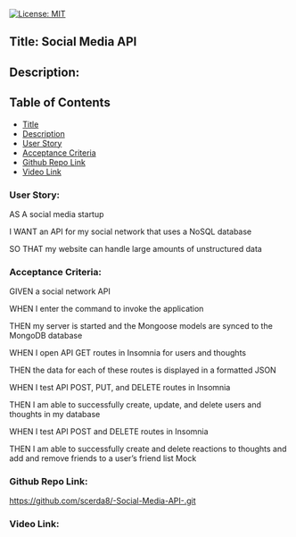 [![License: MIT](https://img.shields.io/badge/License-MIT-yellow.svg)](https://opensource.org/licenses/MIT)


## Title: Social Media API

## Description:

## Table of Contents

- [Title](#title)
- [Description](#description)
- [User Story](#user-story)
- [Acceptance Criteria](#acceptance-criteria)
- [Github Repo Link](#github-repo-link)
- [Video Link](#video-link)

### User Story:
AS A social media startup

I WANT an API for my social network that uses a NoSQL database

SO THAT my website can handle large amounts of unstructured data


### Acceptance Criteria:
GIVEN a social network API

WHEN I enter the command to invoke the application

THEN my server is started and the Mongoose models are synced to the MongoDB database

WHEN I open API GET routes in Insomnia for users and thoughts

THEN the data for each of these routes is displayed in a formatted JSON

WHEN I test API POST, PUT, and DELETE routes in Insomnia

THEN I am able to successfully create, update, and delete users and thoughts in my database

WHEN I test API POST and DELETE routes in Insomnia

THEN I am able to successfully create and delete reactions to thoughts and add and remove friends to a user’s friend list
Mock

### Github Repo Link:

https://github.com/scerda8/-Social-Media-API-.git

### Video Link:
